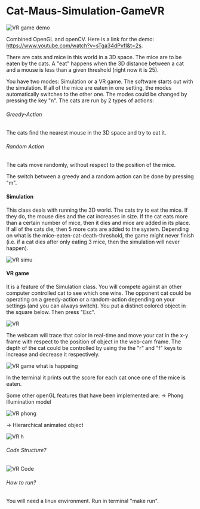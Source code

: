# Cat-Maus-Simulation-GameVR

![VR game demo](https://user-images.githubusercontent.com/42900802/69480443-5f01da80-0dff-11ea-87cd-5db4a7996dd0.png)

Combined OpenGL and openCV. Here is a link for the demo: https://www.youtube.com/watch?v=sTga34dPvfI&t=2s.

There are cats and mice in this world in a 3D space. The mice are to be eaten by the cats. A "eat" happens when the 3D distance between a cat and a mouse is less than a given threshold (right now it is 25).

You have two modes: Simulation or a VR game. The software starts out with the simulation. If all of the mice are eaten in one setting, the modes automatically switches to the other one. The modes could be changed by pressing the key "n". The cats are run by 2 types of actions:

###### Greedy-Action
The cats find the nearest mouse in the 3D space and try to eat it.

###### Random Action
The cats move randomly, without respect to the position of the mice. 

The switch between a greedy and a random action can be done by pressing "m".

#### Simulation

This class deals with running the 3D world. The cats try to eat the mice. If they do, the mouse dies and the cat increases in size. If the cat eats more than a certain number of mice, then it dies and mice are added in its place. If all of the cats die, then 5 more cats are added to the system. Depending on what is the mice-eaten-cat-death-threshold, the game might never finish (i.e. if a cat dies after only eating 3 mice, then the simulation will never happen).

![VR simu](https://user-images.githubusercontent.com/42900802/69480563-61186900-0e00-11ea-8356-4b13bf901880.png)

#### VR game
It is a feature of the Simulation class. You will compete against an other computer controlled cat to see which one wins. The opponent cat could be operating on a greedy-action or a random-action depending on your settings (and you can always switch). You put a distinct colored object in the square below. Then press "Esc". 

![VR](https://user-images.githubusercontent.com/42900802/69480541-33332480-0e00-11ea-9115-cb86038b0e9a.png)

The webcam will trace that color in real-time and move your cat in the x-y frame with respect to the position of object in the web-cam frame. The depth of the cat could be controlled by using the the "r" and "f" keys to increase and decrease it respectively. 

![VR game what is happeing](https://user-images.githubusercontent.com/42900802/69480530-0da61b00-0e00-11ea-8363-ae02230cc911.png)

In the terminal it prints out the score for each cat once one of the mice is eaten.

Some other openGL features that have been implemented are:
-> Phong Illumination model

![VR phong](https://user-images.githubusercontent.com/42900802/69480591-a5a40480-0e00-11ea-9cd2-962db9f32fa6.png)

-> Hierarchical animated object

![VR h](https://user-images.githubusercontent.com/42900802/69480609-e13ece80-0e00-11ea-88b1-661b2f0b43a4.png)

###### Code Structure?
![VR Code](https://user-images.githubusercontent.com/42900802/69480625-09c6c880-0e01-11ea-8c01-70fc96260b2e.png)

###### How to run?
You will need a linux environment.
Run in terminal "make run".
